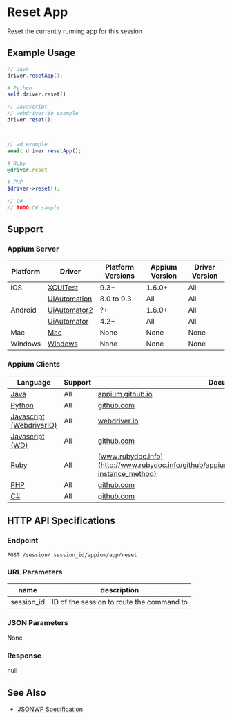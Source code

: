 # Reset App

Reset the currently running app for this session
## Example Usage

```java
// Java
driver.resetApp();

```

```python
# Python
self.driver.reset()

```

```javascript
// Javascript
// webdriver.io example
driver.reset();



// wd example
await driver.resetApp();

```

```ruby
# Ruby
@driver.reset

```

```php
# PHP
$driver->reset();

```

```csharp
// C#
// TODO C# sample

```



## Support

### Appium Server

|Platform|Driver|Platform Versions|Appium Version|Driver Version|
|--------|----------------|------|--------------|--------------|
| iOS | [XCUITest](/docs/en/drivers/ios-xcuitest.md) | 9.3+ | 1.6.0+ | All |
|  | [UIAutomation](/docs/en/drivers/ios-uiautomation.md) | 8.0 to 9.3 | All | All |
| Android | [UiAutomator2](/docs/en/drivers/android-uiautomator2.md) | ?+ | 1.6.0+ | All |
|  | [UiAutomator](/docs/en/drivers/android-uiautomator.md) | 4.2+ | All | All |
| Mac | [Mac](/docs/en/drivers/mac.md) | None | None | None |
| Windows | [Windows](/docs/en/drivers/windows.md) | None | None | None |

### Appium Clients

|Language|Support|Documentation|
|--------|-------|-------------|
|[Java](https://github.com/appium/java-client/releases/latest)| All |  [appium.github.io](http://appium.github.io/java-client/io/appium/java_client/InteractsWithApps.html#resetApp--)  |
|[Python](https://github.com/appium/python-client/releases/latest)| All |  [github.com](https://github.com/appium/python-client/blob/master/appium/webdriver/webdriver.py#L372)  |
|[Javascript (WebdriverIO)](http://webdriver.io/index.html)| All |  [webdriver.io](http://webdriver.io/api/mobile/reset.html)  |
|[Javascript (WD)](https://github.com/admc/wd/releases/latest)| All |  [github.com](https://github.com/admc/wd/blob/master/lib/commands.js#L2827)  |
|[Ruby](https://github.com/appium/ruby_lib/releases/latest)| All |  [www.rubydoc.info](http://www.rubydoc.info/github/appium/ruby_lib_core/Appium/Core/Device#reset-instance_method)  |
|[PHP](https://github.com/appium/php-client/releases/latest)| All |  [github.com](https://github.com/appium/php-client/)  |
|[C#](https://github.com/appium/appium-dotnet-driver/releases/latest)| All |  [github.com](https://github.com/appium/appium-dotnet-driver/)  |

## HTTP API Specifications

### Endpoint

`POST /session/:session_id/appium/app/reset`

### URL Parameters

|name|description|
|----|-----------|
|session_id|ID of the session to route the command to|

### JSON Parameters

None

### Response

null

## See Also

* [JSONWP Specification](https://github.com/appium/appium-base-driver/blob/master/lib/protocol/routes.js#L509)
